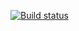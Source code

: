 [![Build status](https://ci.appveyor.com/api/projects/status/k5r9uucln1mwjbnw?svg=true)](https://ci.appveyor.com/project/nugmanov87/ajs-homeworks-containers-8-1)
